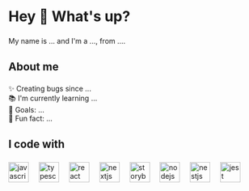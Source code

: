 <h1 align="left">Hey 👋 What's up?</h1>

###

<p align="left">My name is ... and I'm a ..., from ....</p>

###

<h2 align="left">About me</h2>

###

<p align="left">✨ Creating bugs since ...<br>📚 I'm currently learning ...<br>🎯 Goals: ...<br>🎲 Fun fact: ...</p>

###

<h2 align="left">I code with</h2>

###

<div align="left">
  <img src="https://cdn.jsdelivr.n[InternetShortcut]
URL=https://www.google.com/imgres?q=comptia%20A%2B%20logo&imgurl=https%3A%2F%2Fimages.credly.com%2Fimages%2F63482325-a0d6-4f64-ae75-f5f33922c7d0%2FCompTIA_A_2Bce.png&imgrefurl=https%3A%2F%2Fwww.comptia.org%2Fcertifications%2Fcomptia-digital-badges&docid=k0cTx_pCAIV7RM&tbnid=JutJc0XCP3sUIM&vet=12ahUKEwj3n93q05aIAxVslokEHTzYB94QM3oECBsQAA..i&w=600&h=600&hcb=2&ved=2ahUKEwj3n93q05aIAxVslokEHTzYB94QM3oECBsQAA
IDList=
HotKey=0
IconFile=C:\Users\toree\AppData\Local\Mozilla\Firefox\Profiles\jgctb87v.default-release-1685332573942\shortcutCache\+OkRVpHYGIH7PrAuRTyJvGYq8mTXPv6thxON3+b6zzM=.ico
IconIndex=0
et/gh/devicons/devicon/icons/javascript/javascript-original.svg" height="40" alt="javascript logo"  />
  <img width="12" />
  <img src="https://cdn.jsdelivr.net/gh/devicons/devicon/icons/typescript/typescript-original.svg" height="40" alt="typescript logo"  />
  <img width="12" />
  <img src="https://cdn.jsdelivr.net/gh/devicons/devicon/icons/react/react-original.svg" height="40" alt="react logo"  />
  <img width="12" />
  <img src="https://cdn.jsdelivr.net/gh/devicons/devicon/icons/nextjs/nextjs-original.svg" height="40" alt="nextjs logo"  />
  <img width="12" />
  <img src="https://cdn.jsdelivr.net/gh/devicons/devicon/icons/storybook/storybook-original.svg" height="40" alt="storybook logo"  />
  <img width="12" />
  <img src="https://cdn.jsdelivr.net/gh/devicons/devicon/icons/nodejs/nodejs-original.svg" height="40" alt="nodejs logo"  />
  <img width="12" />
  <img src="https://cdn.jsdelivr.net/gh/devicons/devicon/icons/nestjs/nestjs-plain.svg" height="40" alt="nestjs logo"  />
  <img width="12" />
  <img src="https://cdn.jsdelivr.net/gh/devicons/devicon/icons/jest/jest-plain.svg" height="40" alt="jest logo"  />
</div>

###
